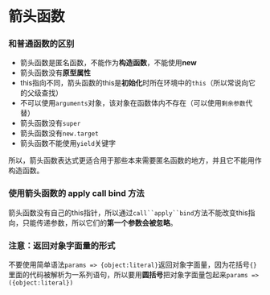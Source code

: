 # 箭头函数
### 和普通函数的区别
- 箭头函数是匿名函数，不能作为**构造函数**，不能使用**new**
- 箭头函数没有**原型属性**
- this指向不同，箭头函数的this是**初始化**时所在环境中的`this`（所以常说向它的父级查找）
- 不可以使用`arguments`对象，该对象在函数体内不存在（可以使用`剩余参数`代替）
- 箭头函数没有`super`
- 箭头函数没有`new.target`
- 箭头函数不能使用`yield`关键字

所以，箭头函数表达式更适合用于那些本来需要匿名函数的地方，并且它不能用作构造函数。

### 使用箭头函数的 apply call bind 方法
箭头函数没有自己的this指针，所以通过`call``apply``bind`方法不能改变this指向，只能传递参数，所以它们的**第一个参数会被忽略**。

### 注意：返回对象字面量的形式
不要使用简单语法`params => {object:literal}`返回对象字面量，因为花括号`{}`里面的代码被解析为一系列语句，所以要用**圆括号**把对象字面量包起来`params => ({object:literal})`


